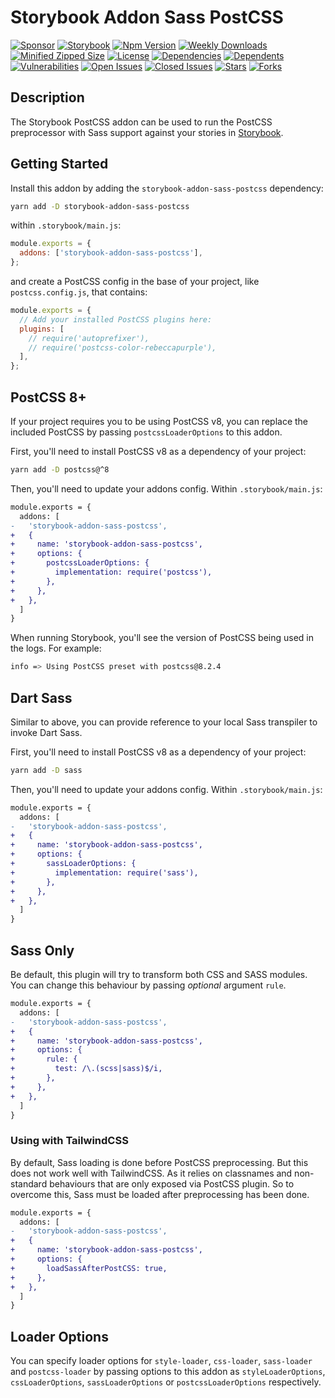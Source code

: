 # Storybook Addon Sass PostCSS

[![Sponsor](https://img.shields.io/badge/sponsor-30363D?style=for-the-badge&logo=GitHub-Sponsors&logoColor=#white)](https://github.com/sponsors/0xTheProDev)
[![Storybook](https://img.shields.io/badge/-Storybook-FF4785?style=for-the-badge&logo=storybook&logoColor=white)](https://storybook.js.org/addons/storybook-addon-sass-postcss)
[![Npm Version](https://img.shields.io/npm/v/storybook-addon-sass-postcss?style=for-the-badge)](https://www.npmjs.com/package/storybook-addon-sass-postcss)
[![Weekly Downloads](https://img.shields.io/npm/dw/storybook-addon-sass-postcss?style=for-the-badge)](https://www.npmjs.com/package/storybook-addon-sass-postcss)
[![Minified Zipped Size](https://img.shields.io/bundlephobia/minzip/storybook-addon-sass-postcss?style=for-the-badge)](https://www.npmjs.com/package/storybook-addon-sass-postcss)
[![License](https://img.shields.io/npm/l/storybook-addon-sass-postcss?style=for-the-badge)](https://github.com/0xTheProDev/storybook-addon-sass-postcss/LICENSE)
[![Dependencies](https://img.shields.io/librariesio/release/npm/storybook-addon-sass-postcss?style=for-the-badge)](https://www.npmjs.com/package/storybook-addon-sass-postcss)
[![Dependents](https://img.shields.io/librariesio/dependents/npm/storybook-addon-sass-postcss?style=for-the-badge)](https://www.npmjs.com/package/storybook-addon-sass-postcss)
[![Vulnerabilities](https://img.shields.io/snyk/vulnerabilities/npm/storybook-addon-sass-postcss?style=for-the-badge)](https://github.com/0xTheProDev/storybook-addon-sass-postcss/security)
[![Open Issues](https://img.shields.io/github/issues-raw/0xTheProDev/storybook-addon-sass-postcss?style=for-the-badge)](https://github.com/0xTheProDev/storybook-addon-sass-postcss/issues)
[![Closed Issues](https://img.shields.io/github/issues-closed-raw/0xTheProDev/storybook-addon-sass-postcss?style=for-the-badge)](https://github.com/0xTheProDev/storybook-addon-sass-postcss/issues?q=is%3Aissue+is%3Aclosed)
[![Stars](https://img.shields.io/github/stars/0xTheProDev/storybook-addon-sass-postcss?style=for-the-badge)](https://github.com/0xTheProDev/storybook-addon-sass-postcss/stargazers)
[![Forks](https://img.shields.io/github/forks/0xTheProDev/storybook-addon-sass-postcss?style=for-the-badge)](https://github.com/0xTheProDev/storybook-addon-sass-postcss/network/members)

## Description

The Storybook PostCSS addon can be used to run the PostCSS preprocessor with Sass support against your stories in [Storybook](https://storybook.js.org).

## Getting Started

Install this addon by adding the `storybook-addon-sass-postcss` dependency:

```sh
yarn add -D storybook-addon-sass-postcss
```

within `.storybook/main.js`:

```js
module.exports = {
  addons: ['storybook-addon-sass-postcss'],
};
```

and create a PostCSS config in the base of your project, like `postcss.config.js`, that contains:

```js
module.exports = {
  // Add your installed PostCSS plugins here:
  plugins: [
    // require('autoprefixer'),
    // require('postcss-color-rebeccapurple'),
  ],
};
```

## PostCSS 8+

If your project requires you to be using PostCSS v8, you can replace the included PostCSS by passing `postcssLoaderOptions` to this addon.

First, you'll need to install PostCSS v8 as a dependency of your project:

```sh
yarn add -D postcss@^8
```

Then, you'll need to update your addons config. Within `.storybook/main.js`:

```diff
module.exports = {
  addons: [
-   'storybook-addon-sass-postcss',
+   {
+     name: 'storybook-addon-sass-postcss',
+     options: {
+       postcssLoaderOptions: {
+         implementation: require('postcss'),
+       },
+     },
+   },
  ]
}
```

When running Storybook, you'll see the version of PostCSS being used in the logs. For example:

```sh
info => Using PostCSS preset with postcss@8.2.4
```

## Dart Sass

Similar to above, you can provide reference to your local Sass transpiler to invoke Dart Sass.

First, you'll need to install PostCSS v8 as a dependency of your project:

```sh
yarn add -D sass
```

Then, you'll need to update your addons config. Within `.storybook/main.js`:

```diff
module.exports = {
  addons: [
-   'storybook-addon-sass-postcss',
+   {
+     name: 'storybook-addon-sass-postcss',
+     options: {
+       sassLoaderOptions: {
+         implementation: require('sass'),
+       },
+     },
+   },
  ]
}
```

## Sass Only

Be default, this plugin will try to transform both CSS and SASS modules. You can change this behaviour by passing _optional_ argument `rule`.

```diff
module.exports = {
  addons: [
-   'storybook-addon-sass-postcss',
+   {
+     name: 'storybook-addon-sass-postcss',
+     options: {
+       rule: {
+         test: /\.(scss|sass)$/i,
+       },
+     },
+   },
  ]
}
```

### Using with TailwindCSS

By default, Sass loading is done before PostCSS preprocessing. But this does not work well with TailwindCSS. As it relies on classnames and non-standard behaviours that are only exposed via PostCSS plugin. So to overcome this, Sass must be loaded after preprocessing has been done.

```diff
module.exports = {
  addons: [
-   'storybook-addon-sass-postcss',
+   {
+     name: 'storybook-addon-sass-postcss',
+     options: {
+       loadSassAfterPostCSS: true,
+     },
+   },
  ]
}
```

## Loader Options

You can specify loader options for `style-loader`, `css-loader`, `sass-loader` and `postcss-loader` by passing options to this addon as `styleLoaderOptions`, `cssLoaderOptions`, `sassLoaderOptions` or `postcssLoaderOptions` respectively.
